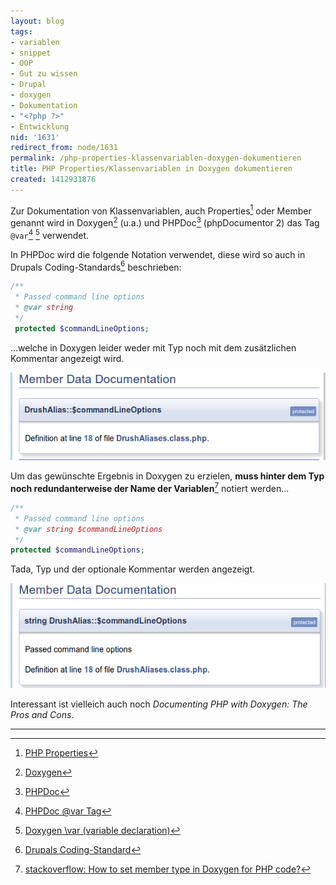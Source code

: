 ```yaml
---
layout: blog
tags:
- variablen
- snippet
- OOP
- Gut zu wissen
- Drupal
- doxygen
- Dokumentation
- "<?php ?>"
- Entwicklung
nid: '1631'
redirect_from: node/1631
permalink: /php-properties-klassenvariablen-doxygen-dokumentieren
title: PHP Properties/Klassenvariablen in Doxygen dokumentieren
created: 1412931876
---
```

Zur Dokumentation von Klassenvariablen, auch  Properties[^1] oder Member genannt
wird in Doxygen[^2] (u.a.) und PHPDoc[^3] (phpDocumentor 2) das Tag `@var`[^4] [^5] verwendet. 

In PHPDoc wird die folgende Notation verwendet, diese wird so auch in Drupals Coding-Standards[^6] beschrieben: 

```php
/** 
 * Passed command line options 
 * @var string 
 */ 
 protected $commandLineOptions; 
```

...welche in Doxygen leider weder mit Typ noch mit dem zusätzlichen Kommentar angezeigt wird. 

<img alt="PHP Member Data Documenation within Doxygen, PHPDoc Notation" src="/assets/images/doxygen-var-phpdoc-notation.png" width="510px"> <!--break--> 

Um das gewünschte Ergebnis in Doxygen zu erzielen, <strong>muss hinter dem Typ noch redundanterweise der Name der Variablen</strong>[^7] notiert werden...

```php
/** 
 * Passed command line options 
 * @var string $commandLineOptions 
 */ 
protected $commandLineOptions; 
```

Tada, Typ und der optionale Kommentar werden angezeigt.

<img alt="PHP Member Data Documenation within Doxygen, Doxygen Notation, redundanter Variablenname" src="/assets/images/doxygen-var-doxygen-notation.png" width="510px">

Interessant ist vielleich auch noch _Documenting PHP with Doxygen: The Pros and Cons_.

* * *

[^1]: [PHP Properties](http://php.net/manual/en/language.oop5.properties.php)
[^2]: [Doxygen](http://doxygen.org)
[^3]: [PHPDoc](http://www.phpdoc.org/)
[^4]: [PHPDoc @var Tag](http://phpdoc.org/docs/latest/references/phpdoc/tags/var.html)
[^5]: [Doxygen \var (variable declaration)](http://www.doxygen.nl/manual/commands.html#cmdvar)
[^6]: [Drupals Coding-Standard](https://www.drupal.org/coding-standards/docs#var)
[^7]: [stackoverflow: How to set member type in Doxygen for PHP code?](http://stackoverflow.com/questions/9125754/how-to-set-member-type-in-doxygen-for-php-code)
[^8]: [Documenting PHP with Doxygen: The Pros and Cons](http://technosophos.com/2012/02/01/documenting-php-doxygen-pros-and-cons.html)
